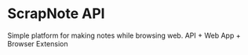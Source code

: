 # ScrapNote API
Simple platform for making notes while browsing web. API + Web App + Browser Extension
